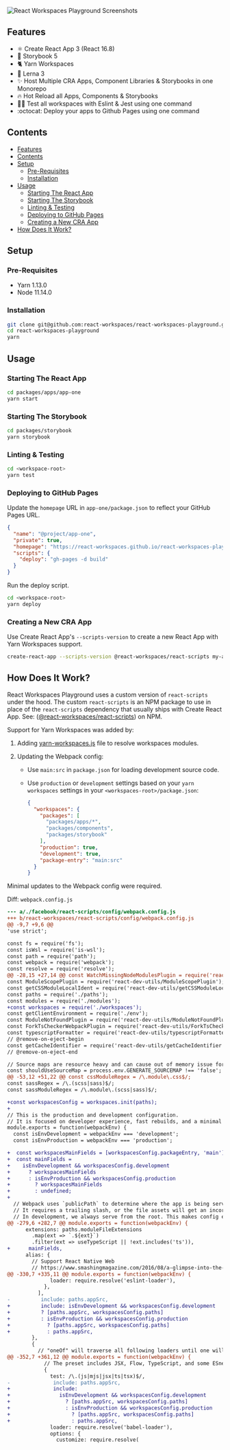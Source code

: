 ![React Workspaces Playground Screenshots](https://i.imgur.com/7snWXD0.png)

## Features

- ⚛️ Create React App 3 (React 16.8)
- 📖 Storybook 5
- 🐈 Yarn Workspaces
- 🐉 Lerna 3
- ✨ Host Multiple CRA Apps, Component Libraries & Storybooks in one Monorepo
- 🔥 Hot Reload all Apps, Components & Storybooks
- 👨‍🔬 Test all workspaces with Eslint & Jest using one command
- :octocat: Deploy your apps to Github Pages using one command

## Contents

- [Features](#features)
- [Contents](#contents)
- [Setup](#setup)
  - [Pre-Requisites](#pre-requisites)
  - [Installation](#installation)
- [Usage](#usage)
  - [Starting The React App](#starting-the-react-app)
  - [Starting The Storybook](#starting-the-storybook)
  - [Linting & Testing](#linting--testing)
  - [Deploying to GitHub Pages](#deploying-to-github-pages)
  - [Creating a New CRA App](#creating-a-new-cra-app)
- [How Does It Work?](#how-does-it-work)

## Setup

### Pre-Requisites

- Yarn 1.13.0
- Node 11.14.0

### Installation

```bash
git clone git@github.com:react-workspaces/react-workspaces-playground.git
cd react-workspaces-playground
yarn
```

## Usage

### Starting The React App

```bash
cd packages/apps/app-one
yarn start
```

### Starting The Storybook

```bash
cd packages/storybook
yarn storybook
```

### Linting & Testing

```bash
cd <workspace-root>
yarn test
```

### Deploying to GitHub Pages

Update the `homepage` URL in `app-one/package.json` to reflect your GitHub Pages URL.

```json
{
  "name": "@project/app-one",
  "private": true,
  "homepage": "https://react-workspaces.github.io/react-workspaces-playground",
  "scripts": {
    "deploy": "gh-pages -d build"
  }
}
```

Run the deploy script.

```bash
cd <workspace-root>
yarn deploy
```

### Creating a New CRA App

Use Create React App's `--scripts-version` to create a new React App with Yarn Workspaces support.

```bash
create-react-app --scripts-version @react-workspaces/react-scripts my-app
```

## How Does It Work?

React Workspaces Playground uses a custom version of `react-scripts` under the hood. The custom `react-scripts` is an NPM package to use in place of the `react-scripts` dependency that usually ships with Create React App. See: ([@react-workspaces/react-scripts](https://www.npmjs.com/@react-workspaces/react-scripts)) on NPM.

Support for Yarn Workspaces was added by:

1. Adding [yarn-workspaces.js](https://github.com/react-workspaces/create-react-app/blob/master/packages/react-scripts/config/yarn-workspaces.js) file to resolve workspaces modules.

1. Updating the Webpack config:

   - Use `main:src` in `package.json` for loading development source code.

   - Use `production` or `development` settings based on your `yarn workspaces` settings in your `<workspaces-root>/package.json`:

     ```json
     {
       "workspaces": {
         "packages": [
           "packages/apps/*",
           "packages/components",
           "packages/storybook"
         ],
         "production": true,
         "development": true,
         "package-entry": "main:src"
       }
     }
     ```

Minimal updates to the Webpack config were required.

Diff: `webpack.config.js`

```diff
--- a/./facebook/react-scripts/config/webpack.config.js
+++ b/react-workspaces/react-scripts/config/webpack.config.js
@@ -9,7 +9,6 @@
'use strict';

const fs = require('fs');
const isWsl = require('is-wsl');
const path = require('path');
const webpack = require('webpack');
const resolve = require('resolve');
@@ -28,15 +27,14 @@ const WatchMissingNodeModulesPlugin = require('react-dev-utils/WatchMissingNodeM
const ModuleScopePlugin = require('react-dev-utils/ModuleScopePlugin');
const getCSSModuleLocalIdent = require('react-dev-utils/getCSSModuleLocalIdent');
const paths = require('./paths');
const modules = require('./modules');
+const workspaces = require('./workspaces');
const getClientEnvironment = require('./env');
const ModuleNotFoundPlugin = require('react-dev-utils/ModuleNotFoundPlugin');
const ForkTsCheckerWebpackPlugin = require('react-dev-utils/ForkTsCheckerWebpackPlugin');
const typescriptFormatter = require('react-dev-utils/typescriptFormatter');
// @remove-on-eject-begin
const getCacheIdentifier = require('react-dev-utils/getCacheIdentifier');
// @remove-on-eject-end

// Source maps are resource heavy and can cause out of memory issue for large source files.
const shouldUseSourceMap = process.env.GENERATE_SOURCEMAP !== 'false';
@@ -53,12 +51,22 @@ const cssModuleRegex = /\.module\.css$/;
const sassRegex = /\.(scss|sass)$/;
const sassModuleRegex = /\.module\.(scss|sass)$/;

+const workspacesConfig = workspaces.init(paths);
+
// This is the production and development configuration.
// It is focused on developer experience, fast rebuilds, and a minimal bundle.
module.exports = function(webpackEnv) {
  const isEnvDevelopment = webpackEnv === 'development';
  const isEnvProduction = webpackEnv === 'production';

+  const workspacesMainFields = [workspacesConfig.packageEntry, 'main'];
+  const mainFields =
+    isEnvDevelopment && workspacesConfig.development
+      ? workspacesMainFields
+      : isEnvProduction && workspacesConfig.production
+        ? workspacesMainFields
+        : undefined;
+
  // Webpack uses `publicPath` to determine where the app is being served from.
  // It requires a trailing slash, or the file assets will get an incorrect path.
  // In development, we always serve from the root. This makes config easier.
@@ -279,6 +282,7 @@ module.exports = function(webpackEnv) {
      extensions: paths.moduleFileExtensions
        .map(ext => `.${ext}`)
        .filter(ext => useTypeScript || !ext.includes('ts')),
+      mainFields,
      alias: {
        // Support React Native Web
        // https://www.smashingmagazine.com/2016/08/a-glimpse-into-the-future-with-react-native-for-web/
@@ -330,7 +335,11 @@ module.exports = function(webpackEnv) {
              loader: require.resolve('eslint-loader'),
            },
          ],
-          include: paths.appSrc,
+          include: isEnvDevelopment && workspacesConfig.development
+          ? [paths.appSrc, workspacesConfig.paths]
+          : isEnvProduction && workspacesConfig.production
+            ? [paths.appSrc, workspacesConfig.paths]
+            : paths.appSrc,
        },
        {
          // "oneOf" will traverse all following loaders until one will
@@ -352,7 +361,12 @@ module.exports = function(webpackEnv) {
            // The preset includes JSX, Flow, TypeScript, and some ESnext features.
            {
              test: /\.(js|mjs|jsx|ts|tsx)$/,
-              include: paths.appSrc,
+              include:
+                isEnvDevelopment && workspacesConfig.development
+                  ? [paths.appSrc, workspacesConfig.paths]
+                  : isEnvProduction && workspacesConfig.production
+                    ? [paths.appSrc, workspacesConfig.paths]
+                    : paths.appSrc,
              loader: require.resolve('babel-loader'),
              options: {
                customize: require.resolve(
```
